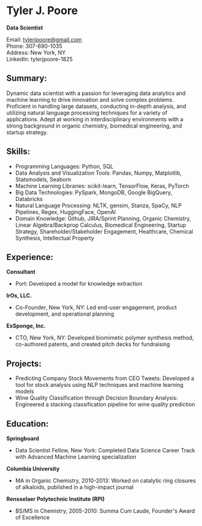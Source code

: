 # Tyler J. Poore
**Data Scientist**

Email: tylerjpoore@gmail.com  
Phone: 307-690-1035  
Address: New York, NY  
LinkedIn: tylerjpoore-1825  

## Summary:
Dynamic data scientist with a passion for leveraging data analytics and machine learning to drive innovation and solve complex problems. Proficient in handling large datasets, conducting in-depth analysis, and utilizing natural language processing techniques for a variety of applications. Adept at working in interdisciplinary environments with a strong background in organic chemistry, biomedical engineering, and startup strategy.

## Skills:
- Programming Languages: Python, SQL
- Data Analysis and Visualization Tools: Pandas, Numpy, Matplotlib, Statsmodels, Seaborn
- Machine Learning Libraries: scikit-learn, TensorFlow, Keras, PyTorch
- Big Data Technologies: PySpark, MongoDB, Google BigQuery, Databricks
- Natural Language Processing: NLTK, gensim, Stanza, SpaCy, NLP Pipelines, Regex, HuggingFace, OpenAI
- Domain Knowledge: Github, JIRA/Sprint Planning, Organic Chemistry, Linear Algebra/Backprop Calculus, Biomedical Engineering, Startup Strategy, Shareholder/Stakeholder Engagement, Healthcare, Chemical Synthesis, Intellectual Property

## Experience:
**Consultant**
- Port: Developed a model for knowledge extraction

**IrOs, LLC.**
- Co-Founder, New York, NY: Led end-user engagement, product development, and operational planning

**ExSponge, Inc.**
- CTO, New York, NY: Developed biomimetic polymer synthesis method, co-authored patents, and created pitch decks for fundraising

## Projects:
- Predicting Company Stock Movements from CEO Tweets: Developed a tool for stock analysis using NLP techniques and machine learning models
- Wine Quality Classification through Decision Boundary Analysis: Engineered a stacking classification pipeline for wine quality prediction

## Education:
**Springboard**
- Data Scientist Fellow, New York: Completed Data Science Career Track with Advanced Machine Learning specialization

**Columbia University**
- MA in Organic Chemistry, 2010-2013: Worked on catalytic ring closures of alkaloids, published in a high-impact journal

**Rensselaer Polytechnic Institute (RPI)**
- BS/MS in Chemistry, 2005-2010: Summa Cum Laude, Founder's Award of Excellence
